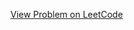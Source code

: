 [View Problem on LeetCode](https://leetcode.com/problems/smallest-subtree-with-all-the-deepest-nodes/)